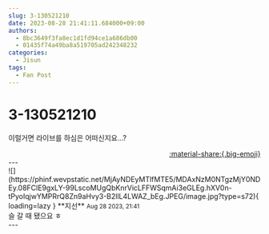 ```yaml
---
slug: 3-130521210
date: 2023-08-28 21:41:11.684000+09:00
authors:
  - 8bc3649f3fa8ec1d1fd94ce1a686db00
  - 01435f74a49ba8a519705ad242348232
categories:
  - Jisun
tags:
  - Fan Post
---
```


# 3-130521210

<div class="post-container" markdown="1">
<div class="content-container md-sidebar__scrollwrap" markdown="1">

이럴거면 라이브를 하심은 어떠신지요…?

</div>
</div>

<div style="text-align: right;" markdown="1">
<a href="https://weverse.io/fromis9/fanpost/3-130521210" style="text-align: right;">:material-share:{.big-emoji}</a>
</div>
---

<div class="comments-container md-sidebar__scrollwrap" markdown="1">
<div class="comment" markdown="1">
<div class='id-container' markdown="1">
![](https://phinf.wevpstatic.net/MjAyNDEyMTlfMTE5/MDAxNzM0NTgzMjY0NDEy.08FClE9gxLY-99LscoMUgQbKnrVicLFFWSqmAi3eGLEg.hXV0n-tPyoIqjwYMPRrQ8Zn9aHvy3-B2llL4LWAZ_bEg.JPEG/image.jpg?type=s72){ loading=lazy }
**<span class="artist">지선</span>** <small>Aug 28 2023, 21:41</small><br>
</div>
<div class='comment-body' markdown="1">
슬 갈 때 됐으요 ㅎ
</div>
</div>
</div>
---

